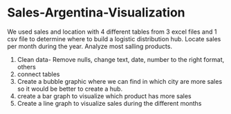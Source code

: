 # Sales-Argentina-Visualization
We used sales and location with 4 different tables from 3 excel files and 1 csv file to determine where to build a logistic distribution hub. Locate sales per month during the year. Analyze most salling products.
1. Clean data- Remove nulls, change text, date, number to the right format, others
2. connect tables
3. Create a bubble graphic where we can find in which city are more sales so it would be better to create a hub.
4. create a bar graph to visualize which product has more sales
5. Create a line graph to visualize sales during the different months
